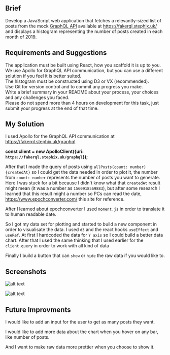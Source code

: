 ## Brief

Develop a JavaScript web application that fetches a relevantly-sized list of posts from the mock [GraphQL API](https://fakerql.stephix.uk/) available at https://fakerql.stephix.uk/ and displays a histogram representing the number of posts created in each month of 2019.

## Requirements and Suggestions

The application must be built using React, how you scaffold it is up to you. <br>
We use Apollo for GraphQL API communication, but you can use a different solution if you feel it is better suited. <br>
The histogram must be constructed using D3 or VX (recommended). <br>
Use Git for version control and to commit any progress you make. <br>
Write a brief summary in your README about your process, your choices and any challenges you faced. <br>
Please do not spend more than 4 hours on development for this task, just submit your progress at the end of that time. <br>

## My Solution

I used Apollo for the GraphQL API communication at https://fakerql.stephix.uk/graphql. 

**const client = new ApolloClient({uri: `https://fakerql.stephix.uk/graphql`});**

After that I made the query of posts using `allPosts(count: number){createdAt}` so I could get the data needed in order to plot it, the number from `count: number` represents the number of posts you want to generate. Here I was stuck for a bit because I didn't know what that `createdAt` result might mean (it was a number as `1560918569883`), but after some research I learned that this result might a number so PCs can read the date, https://www.epochconverter.com/ this site for reference.<br>

After I learned about epochconverter I used `moment.js` in order to translate it to human readable date. <br>

So I got my data set for plotting and started to build a new component in order to visualisate the data. I used `d3` and the react hooks `useEffect` and `useRef`. At first I hardcoded the data for `Y axis` so I could build a better data chart. After that I used the same thinking that I used earlier for the `client.query` in order to work with all kind of data<br>

Finally I build a button that can `show` or `hide` the raw data if you would like to.

## Screenshots

![alt text](https://i.ibb.co/mDykRWk/data-Chart.png)

![alt text](https://i.ibb.co/2SqWQrw/data.png)
 
 
## Future Improvments

I would like to add an input for the user to get as many posts they want. <br>

I would like to add more data about the chart when you hover on any bar, like number of posts. <br>

And I want to make raw data more prettier when you choose to show it.

